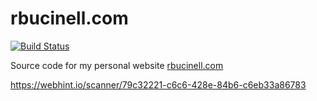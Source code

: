 # rbucinell.com
[![Build Status](https://travis-ci.org/rbucinell/rbucinell.com.svg?branch=master)](https://travis-ci.org/rbucinell/rbucinell.com)

Source code for my personal website [rbucinell.com](http://rbucinell.com)

https://webhint.io/scanner/79c32221-c6c6-428e-84b6-c6eb33a86783